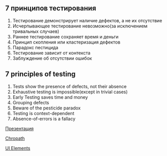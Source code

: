 ## 7 принципов тестирования

1. Тестирование демонстрирует наличие дефектов, а не их отсутствие
2. Исчерпывающее тестирование невозможно(за исключением тривальных случаев)
3. Раннее тестирование сохраняет время и деньги
4. Принцип скопления или кластеризация дефектов
5. Парадокс пестицида
6. Тестирование зависит от контекста
7. Заблуждение об отсутствии ошибок

## 7 principles of testing

1. Tests show the presence of defects, not their absence
2. Exhaustive testing is impossible(except in trivial cases)
3. Early Testing saves time and money
4. Grouping defects
5. Beware of the pesticide paradox
6. Testing is context-dependent
7. Absence-of-errors is a fallacy

[Презентация](https://docs.google.com/presentation/d/1xqulUU3ufYaUkBKo4iA4Abj7Frj2dPgQ/edit?usp=sharing&ouid=116447005932578256378&rtpof=true&sd=true)


[Chropath](https://chromewebstore.google.com/detail/chropath/ljngjbnaijcbncmcnjfhigebomdlkcjo?pli=1)

[UI Elements](https://docs.google.com/presentation/d/1PDbsrSNHTY3KdLiY3SDojRGAbUdNMwGA/edit?usp=sharing&ouid=116447005932578256378&rtpof=true&sd=true)
